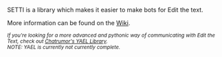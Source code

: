 SETTI is a library which makes it easier to make bots for Edit the text.

More information can be found on the [Wiki](https://github.com/Tikolu/SETTI/wiki).

<sub>_If you're looking for a more advanced and pythonic way of communicating with Edit the Text, check out [Chatrumor's YAEL Library](https://github.com/skipz36/YAEL).  
NOTE: YAEL is currently not currently complete._</sub>
